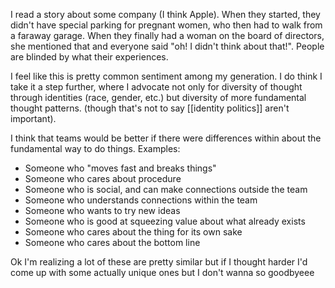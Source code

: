 I read a story about some company (I think Apple). When they started, they didn't have special parking for pregnant women, who then had to walk from a faraway garage. When they finally had a woman on the board of directors, she mentioned that and everyone said "oh! I didn't think about that!". People are blinded by what their experiences.

I feel like this is pretty common sentiment among my generation. I do think I take it a step further, where I advocate not only for diversity of thought through identities (race, gender, etc.) but diversity of more fundamental thought patterns. (though that's not to say [[identity politics]] aren't important). 

I think that teams would be better if there were differences within about the fundamental way to do things. Examples:

 - Someone who "moves fast and breaks things"
 - Someone who cares about procedure
 - Someone who is social, and can make connections outside the team
 - Someone who understands connections within the team
 - Someone who wants to try new ideas
 - Someone who is good at squeezing value about what already exists
 - Someone who cares about the thing for its own sake
 - Someone who cares about the bottom line

Ok I'm realizing a lot of these are pretty similar but if I thought harder I'd come up with some actually unique ones but I don't wanna so goodbyeee
